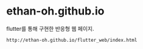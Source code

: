 # ethan-oh.github.io

flutter를 통해 구현한 반응형 웹 페이지.

```url
http://ethan-oh.github.io/flutter_web/index.html
```
